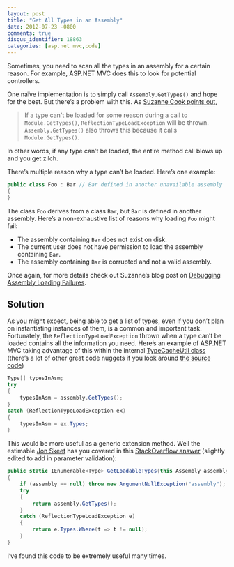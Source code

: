 ```yaml
---
layout: post
title: "Get All Types in an Assembly"
date: 2012-07-23 -0800
comments: true
disqus_identifier: 18863
categories: [asp.net mvc,code]
---
```

Sometimes, you need to scan all the types in an assembly for a certain
reason. For example, ASP.NET MVC does this to look for potential
controllers.

One naïve implementation is to simply call `Assembly.GetTypes()` and
hope for the best. But there’s a problem with this. As [Suzanne Cook
points
out](http://blogs.msdn.com/b/suzcook/archive/2003/08/11/57236.aspx "ReflectionTypeLoadException"),

> If a type can't be loaded for some reason during a call to
> `Module.GetTypes()`, `ReflectionTypeLoadException` will be thrown.
> `Assembly.GetTypes()` also throws this because it calls
> `Module.GetTypes()`.

In other words, if any type can’t be loaded, the entire method call
blows up and you get zilch.

There’s multiple reason why a type can’t be loaded. Here’s one example:

```csharp
public class Foo : Bar // Bar defined in another unavailable assembly
{
}
```

The class `Foo` derives from a class `Bar`, but `Bar` is defined in
another assembly. Here’s a non-exhaustive list of reasons why loading
`Foo` might fail:

-   The assembly containing `Bar` does not exist on disk.
-   The current user does not have permission to load the assembly
    containing `Bar`.
-   The assembly containing `Bar` is corrupted and not a valid assembly.

Once again, for more details check out Suzanne’s blog post on [Debugging
Assembly Loading
Failures](http://blogs.msdn.com/b/suzcook/archive/2003/05/29/57120.aspx "Debugging Assembly Load Failures").

Solution
--------

As you might expect, being able to get a list of types, even if you
don’t plan on instantiating instances of them, is a common and important
task. Fortunately, the `ReflectionTypeLoadException` thrown when a type
can’t be loaded contains all the information you need. Here’s an example
of ASP.NET MVC taking advantage of this within the internal
[TypeCacheUtil
class](http://aspnetwebstack.codeplex.com/SourceControl/changeset/view/eecfe803d31d#src%2fSystem.Web.Mvc%2fTypeCacheUtil.cs "TypeCacheUtil.cs")
(there’s a lot of other great code nuggets if you look around [the
source
code](http://aspnetwebstack.codeplex.com "ASP.NET Web Stack Source Code"))

```csharp
Type[] typesInAsm;
try
{
    typesInAsm = assembly.GetTypes();
}
catch (ReflectionTypeLoadException ex)
{
    typesInAsm = ex.Types;
}
```

This would be more useful as a generic extension method. Well the
estimable [Jon
Skeet](http://msmvps.com/blogs/jon_skeet/ "Jon Skeet's Blog") has you
covered in this [StackOverflow
answer](http://stackoverflow.com/questions/7889228/how-to-prevent-reflectiontypeloadexception-when-calling-assembly-gettypes "StackOverflow question on loading types")
(slightly edited to add in parameter validation):

```csharp
public static IEnumerable<Type> GetLoadableTypes(this Assembly assembly)
{
    if (assembly == null) throw new ArgumentNullException("assembly");
    try
    {
        return assembly.GetTypes();
    }
    catch (ReflectionTypeLoadException e)
    {
        return e.Types.Where(t => t != null);
    }
}
```

I’ve found this code to be extremely useful many times.

